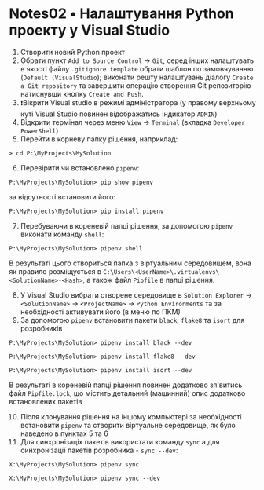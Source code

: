 ﻿# Notes02 •  Налаштування Python проекту у Visual Studio
1. Створити новий Python проект
2. Обрати пункт `Add to Source Control` -> `Git`, серед інших налаштувать в якості файлу `.gitignore template` обрати шаблон по замовчуванню (`Default (VisualStudio`); виконати решту налаштувань діалогу `Create a Git repository` та завершити операцію створення Git репозиторію натиснувши кнопку `Create and Push`.
3. ❗Вікрити Visual studio в режимі адміністратора (у правому верхньому куті Visual Studio повинен відображатись індикатор `ADMIN`)
4. Відкрити термінал через меню `View` -> `Terminal` (вкладка `Developer PowerShell`)
5. Перейти в корневу папку рішення, наприклад:
```
> cd P:\MyProjects\MySolution
```
6. Перевірити чи встановлено `pipenv`:
```
P:\MyProjects\MySolution> pip show pipenv
```
за відсутності встановити його:
```
P:\MyProjects\MySolution> pip install pipenv
```
7. Перебуваючи в кореневій папці рішення, за допомогою `pipenv` виконати команду `shell`:
```
P:\MyProjects\MySolution> pipenv shell
```
В результаті цього створиться папка з віртуальним середовищем, вона як правило розміщується в `C:\Users\<UserName>\.virtualenvs\<SolutionName>-<Hash>`, а також файл `Pipfile` в папці рішення.

8. У Visual Studio вибрати створене середовище в `Solution Explorer` -> `<SolutionName>` -> `<ProjectName>` -> `Python Environments` та за необхідності активувати його (в меню по ПКМ)
9. За допомогою `pipenv` встановити пакети  `black`, `flake8` та `isort` для розробників
```
P:\MyProjects\MySolution> pipenv install black --dev
```
```
P:\MyProjects\MySolution> pipenv install flake8 --dev
```
```
P:\MyProjects\MySolution> pipenv install isort --dev
```
В результаті в кореневій папці рішення повинен додатково зя'витись файл `Pipfile.lock`, що містить детальний (машинний) опис додатково встановлених пакетів


10. Після клонування рішення на іншому компьютері за необхідності встановити `pipenv` та створити віртуальне середовище, як було наведено в пунктах 5 та 6
11. Для синхронізаціх пакетів використати команду `sync` a для синхронізації пакетів розробника - `sync --dev`:
```
X:\MyProjects\MySolution> pipenv sync
```
```
X:\MyProjects\MySolution> pipenv sync --dev
```
